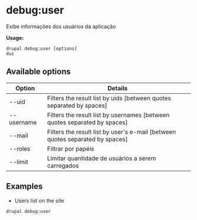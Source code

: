 # debug:user
Exibe informações dos usuários da aplicação

**Usage:**
```
drupal debug:user [options]
dus
```

## Available options
Option | Details
-------|-------------
--uid | Filters the result list by uids [between quotes separated by spaces]
--username | Filters the result list by usernames [between quotes separated by spaces]
--mail | Filters the result list by user's e-mail [between quotes separated by spaces]
--roles | Filtrar por papéis
--limit | Limitar quantidade de usuários a serem carregados

## Examples
* Users list on the site
```
drupal debug:user
```
